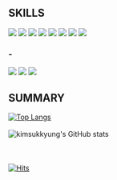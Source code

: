 
## SKILLS
<div align=left> 
<img src="https://img.shields.io/badge/java-007396?style=flat&logo=java&logoColor=white">
<img src="https://img.shields.io/badge/mariaDB-003545?style=flat&logo=mariaDB&logoColor=white"/> 
<img src="https://img.shields.io/badge/spring boot-6DB33F?style=flat&logo=springboot&logoColor=white"/>
<img src="https://img.shields.io/badge/docker-2496ED?style=flat&logo=docker&logoColor=white"/>
<img src="https://img.shields.io/badge/spring security-6DB33F?style=flat&logo=spring security&logoColor=white"/>
<img src="https://img.shields.io/badge/hibernate-59666C?style=flat&logo=hibernate&logoColor=white"/>
<img src="https://img.shields.io/badge/junit-25A162?style=flat&logo=junit&logoColor=white"/>
<img src="https://img.shields.io/badge/maven-C71A36?style=flat&logo=maven&logoColor=white"/>
</div>

### - 
<div align=left> 
<img src="https://img.shields.io/badge/figma-F24E1E?style=flat&logo=figma&logoColor=white"/>
<img src="https://img.shields.io/badge/swagger-85EA2D?style=flat&logo=swagger&logoColor=white"/>
<img src="https://img.shields.io/badge/git-181717?style=flat&logo=git&logoColor=white"/>
</div>

## SUMMARY
[![Top Langs](https://github-readme-stats.vercel.app/api/top-langs/?username=kimsukkyung0&langs_count=8)](https://github.com/kimsukkyung0/github-readme-stats)
</br>
</br>
![kimsukkyung's GitHub stats](https://github-readme-stats.vercel.app/api?username=kimsukkyung0&show_icons=true&theme=radical)
</br>
</br>
</br>
</br>
[![Hits](https://hits.seeyoufarm.com/api/count/incr/badge.svg?url=https%3A%2F%2Fgithub.com%2FKimsukkyung0%2Fhit-counter&count_bg=%2379C83D&title_bg=%23555555&icon=&icon_color=%23E7E7E7&title=hits&edge_flat=false)](https://hits.seeyoufarm.com)
